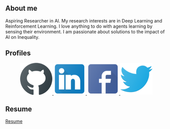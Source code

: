 ## About me
Aspiring Researcher in AI. My research interests are in Deep Learning and Reinforcement Learning.
I love anything to do with agents learning by sensing their environment.
I am passionate about solutions to the impact of AI on Inequality. 

## Profiles

<p align="center">
  <a href="https://github.com/juliusfrost">
    <img src="icons/Github.png" width="100" title="Julius Frost Github Profile"> 
  </a>
  
  <a href="https://www.linkedin.com/in/juliusfrost/">
    <img src="icons/LinkedIn.png" width="100" title="Julius Frost Linkedin Profile"> 
  </a>
  
  <a href="https://www.facebook.com/">
    <img src="icons/Facebook.png" width="100" title="Julius Frost Facebook Profile"> 
  </a>
  
  <a href="https://twitter.com/Julius_Frost">
    <img src="icons/Twitter.png" width="100" title="Julius Frost Twitter Profile"> 
  </a>
</p>

## Resume

[Resume](https://docs.google.com/document/d/1H7k8g9ms0jF8SuNRmB_uAb5LnApnFTRKMHQsTPFiCWU/edit?usp=sharing "Julius Frost Resume")


